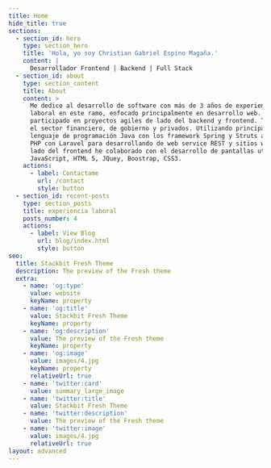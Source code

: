 ```yaml
---
title: Home
hide_title: true
sections:
  - section_id: hero
    type: section_hero
    title: 'Hola, yo soy Christian Gabriel Espino Magaña.'
    content: |
      Desarrollador Frontend | Backend | Full Stack 
  - section_id: about
    type: section_content
    title: About
    content: >
      Me dedico al desarrollo de software con más de 3 años de experiencia
      laboral en este ramo, enfocado principalmente en desarrollo web. He
      participado en proyectos agiles de lado del backend y frontend. Tanto en
      el sector financiero, de gobierno y privados. Utilizando principalmente el
      lenguaje de programación Java con los framework Spring y Struts así como
      PHP con Laravel para desarrollando de web service REST y sitios web. Del
      lado del frontend he colaborado con el desarrollo de pantallas utilizando
      JavaScript, HTML 5, JQuey, Boostrap, CSS3.
    actions:
      - label: Contactame
        url: /contact
        style: button
  - section_id: recent-posts
    type: section_posts
    title: experiencia laboral
    posts_number: 4
    actions:
      - label: View Blog
        url: blog/index.html
        style: button
seo:
  title: Stackbit Fresh Theme
  description: The preview of the Fresh theme
  extra:
    - name: 'og:type'
      value: website
      keyName: property
    - name: 'og:title'
      value: Stackbit Fresh Theme
      keyName: property
    - name: 'og:description'
      value: The preview of the Fresh theme
      keyName: property
    - name: 'og:image'
      value: images/4.jpg
      keyName: property
      relativeUrl: true
    - name: 'twitter:card'
      value: summary_large_image
    - name: 'twitter:title'
      value: Stackbit Fresh Theme
    - name: 'twitter:description'
      value: The preview of the Fresh theme
    - name: 'twitter:image'
      value: images/4.jpg
      relativeUrl: true
layout: advanced
---
```

